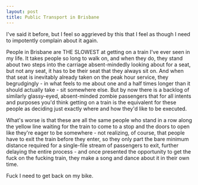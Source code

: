 ```yaml
---
layout: post
title: Public Transport in Brisbane
---
```


I've said it before, but I feel so aggrieved by this that I feel as though I need to impotently complain about it again.

People in Brisbane are THE SLOWEST at getting on a train I've ever seen in my life. It takes people so long to walk on, and when they do, they stand about two steps into the carriage absent-mindedly looking about for a seat, but not any seat, it has to be their seat that they always sit on. And when that seat is inevitably already taken on the peak hour service, they begrudgingly - in what feels to me about one and a half times longer than it should actually take - sit somewhere else. But by now there is a backlog of similarly glassy-eyed, absent-minded zombie passengers that for all intents and purposes you'd think getting on a train is the equivalent for these people as deciding just exactly where and how they'd like to be executed.

What's worse is that these are all the same people who stand in a row along the yellow line waiting for the train to come to a stop and the doors to open like they're eager to be somewhere - not realizing, of course, that people have to exit the train before they enter, so they only part the bare minimum distance required for a single-file stream of passengers to exit, further delaying the entire process - and once presented the opportunity to get the fuck on the fucking train, they make a song and dance about it in their own time.

Fuck I need to get back on my bike.
